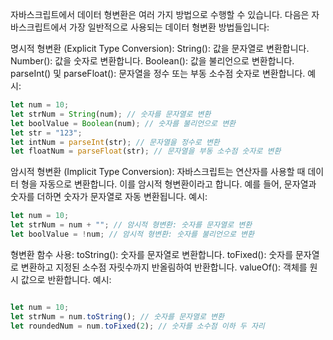 자바스크립트에서 데이터 형변환은 여러 가지 방법으로 수행할 수 있습니다. 다음은 자바스크립트에서 가장 일반적으로 사용되는 데이터 형변환 방법들입니다:

명시적 형변환 (Explicit Type Conversion):
String(): 값을 문자열로 변환합니다.
Number(): 값을 숫자로 변환합니다.
Boolean(): 값을 불리언으로 변환합니다.
parseInt() 및 parseFloat(): 문자열을 정수 또는 부동 소수점 숫자로 변환합니다.
예시:

```javascript
let num = 10;
let strNum = String(num); // 숫자를 문자열로 변환
let boolValue = Boolean(num); // 숫자를 불리언으로 변환
let str = "123";
let intNum = parseInt(str); // 문자열을 정수로 변환
let floatNum = parseFloat(str); // 문자열을 부동 소수점 숫자로 변환
```

암시적 형변환 (Implicit Type Conversion):
자바스크립트는 연산자를 사용할 때 데이터 형을 자동으로 변환합니다. 이를 암시적 형변환이라고 합니다. 예를 들어, 문자열과 숫자를 더하면 숫자가 문자열로 자동 변환됩니다.
예시:

```javascript
let num = 10;
let strNum = num + ""; // 암시적 형변환: 숫자를 문자열로 변환
let boolValue = !num; // 암시적 형변환: 숫자를 불리언으로 변환

```

형변환 함수 사용:
toString(): 숫자를 문자열로 변환합니다.
toFixed(): 숫자를 문자열로 변환하고 지정된 소수점 자릿수까지 반올림하여 반환합니다.
valueOf(): 객체를 원시 값으로 반환합니다.
예시:

```javascript

let num = 10;
let strNum = num.toString(); // 숫자를 문자열로 변환
let roundedNum = num.toFixed(2); // 숫자를 소수점 이하 두 자리
```